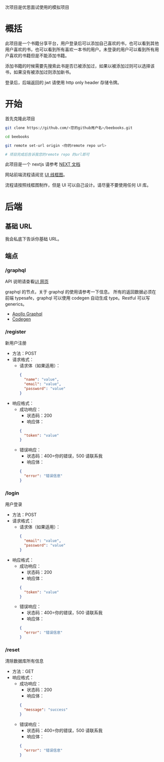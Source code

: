 次项目是优思面试使用的模拟项目

# 概括

此项目是一个书籍分享平台，用户登录后可以添加自己喜欢的书，也可以看到其他用户喜欢的书，也可以看到所有喜欢一本书的用户。未登录的用户可以看到所有用户喜欢的书籍但是不能添加书籍。

添加书籍的时候需要先搜索此书是否已被添加过，如果以被添加过则可以选择该书，如果没有被添加过则添加新书。

登录后，后端返回的 jwt 请使用 http only header 存储令牌。

# 开始

首先克隆此项目

```bash
git clone https://github.com/<您的github用户名>/beebooks.git

cd beebooks

git remote set-url origin <你的remote repo url>

# 项目完成后告诉我您的remote repo 的url即可
```

此项目是一个 nextjs 请参考 [NEXT 文档](https://www.nextjs.cn/docs/getting-started)

网站前端流程请阅览 [UI 线框图](https://www.figma.com/proto/AVd2eMcr1BtCr3UaQpNsFb/%E7%BD%91%E9%A1%B5%E9%A1%B5%E9%9D%A2?page-id=0%3A1&type=design&node-id=11-327&viewport=342%2C367%2C0.53&t=HaFn47fZtPJo65wq-1&scaling=scale-down&starting-point-node-id=1%3A2&mode=design)。

流程请按照线框图制作，但是 UI 可以自己设计。请尽量不要使用任何 UI 库。

# 后端

## 基础 URL

我会私底下告诉你基础 URL。

## 端点

### /graphql

API 说明请查看[UI 网页](https://i1beebooks.yousico.com/graphql)

graphql 的节点，关于 graphql 的使用请参考一下信息。 所有的返回数据必须在前端 typesafe，graphql 可以使用 codegen 自动生成 type。Restful 可以写 generics。

- [Apollo Graphql](https://www.apollographql.com/docs/react)
- [Codegen](https://the-guild.dev/graphql/codegen)

### /register

新用户注册

- 方法：POST
- 请求格式：
  - 请求体（如果适用）：
    ```json
    {
      "name": "value",
      "email": "value",
      "password": "value"
    }
    ```
- 响应格式：
  - 成功响应：
    - 状态码：200
    - 响应体：
    ```json
    {
      "token": "value"
    }
    ```
  - 错误响应：
    - 状态码：400=你的错误，500 请联系我
    - 响应体：
    ```json
    {
      "error": "错误信息"
    }
    ```

### /login

用户登录

- 方法：POST
- 请求格式：
  - 请求体（如果适用）：
    ```json
    {
      "email": "value",
      "password": "value"
    }
    ```
- 响应格式：
  - 成功响应：
    - 状态码：200
    - 响应体：
    ```json
    {
      "token": "value"
    }
    ```
  - 错误响应：
    - 状态码：400=你的错误，500 请联系我
    - 响应体：
    ```json
    {
      "error": "错误信息"
    }
    ```

### /reset

清除数据库所有信息

- 方法：GET
- 响应格式：
  - 成功响应：
    - 状态码：200
    - 响应体：
    ```json
    {
      "message": "success"
    }
    ```
  - 错误响应：
    - 状态码：400=你的错误，500 请联系我
    - 响应体：
    ```json
    {
      "error": "错误信息"
    }
    ```
